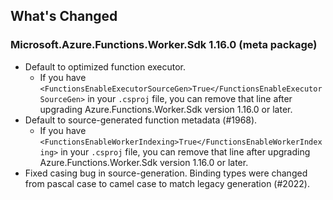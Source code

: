 ## What's Changed

<!-- Please add your release notes in the following format:
- My change description (#PR/#issue)
-->

### Microsoft.Azure.Functions.Worker.Sdk 1.16.0 (meta package)

- Default to optimized function executor.
    * If you have `<FunctionsEnableExecutorSourceGen>True</FunctionsEnableExecutorSourceGen>` in your `.csproj` file, you can remove that line after upgrading Azure.Functions.Worker.Sdk version 1.16.0 or later.
- Default to source-generated function metadata (#1968).
    * If you have `<FunctionsEnableWorkerIndexing>True</FunctionsEnableWorkerIndexing>` in your `.csproj` file, you can remove that line after upgrading Azure.Functions.Worker.Sdk version 1.16.0 or later.
- Fixed casing bug in source-generation. Binding types were changed from pascal case to camel case to match legacy generation (#2022).